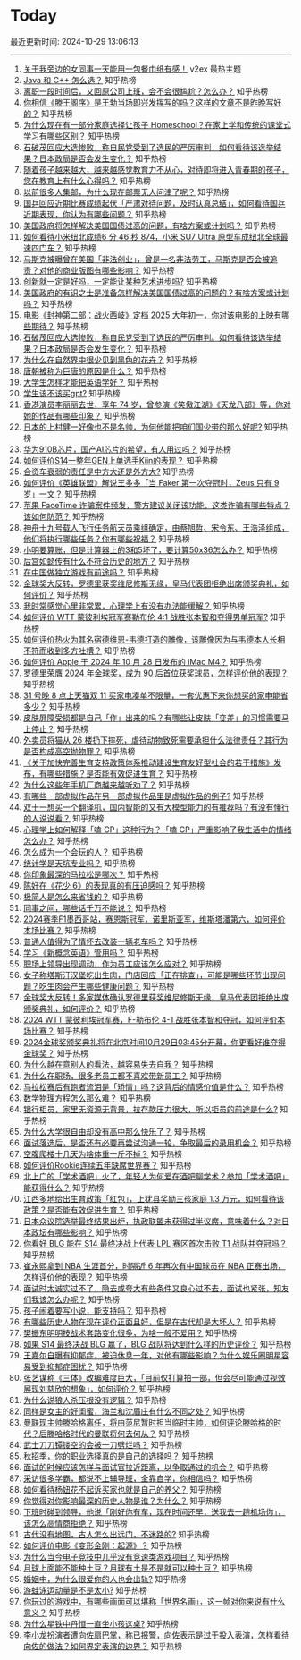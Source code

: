 # Today

最近更新时间: 2024-10-29 13:06:13

--- 
1. [关于我旁边的女同事一天能用一包餐巾纸有感！](https://www.v2ex.com/t/1084471) v2ex 最热主题
2. [Java 和 C++ 怎么选？](https://www.zhihu.com/question/1579227379) 知乎热榜
3. [离职一段时间后，又回原公司上班，会不会很尴尬？怎么办？](https://www.zhihu.com/question/761196062) 知乎热榜
4. [你相信《滕王阁序》是王勃当场即兴发挥写的吗？这样的文章不是昨晚写好的？](https://www.zhihu.com/question/632448264) 知乎热榜
5. [为什么现在有一部分家庭选择让孩子 Homeschool？在家上学和传统的课堂式学习有哪些区别？](https://www.zhihu.com/question/19851374) 知乎热榜
6. [石破茂回应大选惨败，称自民党受到了选民的严厉审判，如何看待该选举结果？日本政局是否会发生变化？](https://www.zhihu.com/question/2313789053) 知乎热榜
7. [随着孩子越来越大，越来越感觉教育力不从心，对待即将进入青春期的孩子，您在教育上有什么心得吗？](https://www.zhihu.com/question/1576089549) 知乎热榜
8. [以前很多人集邮，为什么现在邮票无人问津了呢？](https://www.zhihu.com/question/666724959) 知乎热榜
9. [国乒回应近期比赛成绩起伏「严肃对待问题，及时认真总结」，如何看待国乒近期表现，你认为有哪些问题？](https://www.zhihu.com/question/2435102693) 知乎热榜
10. [美国政府将怎样解决美国国债过高的问题，有啥方案或计划吗？](https://www.zhihu.com/question/2257469098) 知乎热榜
11. [如何看待小米纽北成绩6 分 46 秒 874，小米 SU7 Ultra 原型车成纽北全球最速四门车？](https://www.zhihu.com/question/2437510356) 知乎热榜
12. [马斯克被曝曾在美国「非法创业」，曾是一名非法劳工，马斯克是否会被追责？对他的商业版图有哪些影响？](https://www.zhihu.com/question/2314650273) 知乎热榜
13. [创新就一定是好吗，一定能让某种艺术进步吗?](https://www.zhihu.com/question/1854229820) 知乎热榜
14. [美国政府的有识之士是准备怎样解决美国国债过高的问题的？有啥方案或计划吗？](https://www.zhihu.com/question/2257469098) 知乎热榜
15. [电影《封神第二部：战火西岐》定档 2025 大年初一，你对该电影的上映有哪些期待？](https://www.zhihu.com/question/2427851833) 知乎热榜
16. [石破茂回应大选惨败，称自民党受到了选民的严厉审判。如何看待该选举结果？日本政局是否会发生变化？](https://www.zhihu.com/question/2313789053) 知乎热榜
17. [为什么在自然界中很少见到黑色的花卉？](https://www.zhihu.com/question/2001857466) 知乎热榜
18. [唐朝被称为巨唐的原因是什么？](https://www.zhihu.com/question/635245741) 知乎热榜
19. [大学生怎样才能把英语学好？](https://www.zhihu.com/question/2266563342) 知乎热榜
20. [学生该不该买gpt?](https://www.zhihu.com/question/663710299) 知乎热榜
21. [香港演员李丽丽去世，享年 74 岁，曾参演《笑傲江湖》《天龙八部》等，你对她的作品有哪些印象？](https://www.zhihu.com/question/2344427416) 知乎热榜
22. [日本的上村健一好像也不是名帅，为何他能把咱们国少带的那么好呢?](https://www.zhihu.com/question/2271913187) 知乎热榜
23. [华为910B芯片，国产AI芯片的希望，有人用过吗？](https://www.zhihu.com/question/630777644) 知乎热榜
24. [如何评价S14一整年GEN上单选手Kiin的表现？](https://www.zhihu.com/question/2322922155) 知乎热榜
25. [合资车衰弱的责任是中方大还是外方大?](https://www.zhihu.com/question/1447493780) 知乎热榜
26. [如何评价《英雄联盟》解说王多多「当 Faker 第一次夺冠时，Zeus 只有 9 岁」一文？](https://www.zhihu.com/question/2343529947) 知乎热榜
27. [苹果 FaceTime 诈骗案件频发，警方建议关闭该功能，这类诈骗有哪些特点？该如何防范？](https://www.zhihu.com/question/2389708991) 知乎热榜
28. [神舟十九号载人飞行任务航天员乘组确定，由蔡旭哲、宋令东、王浩泽组成，他们将执行哪些任务？你有哪些祝福？](https://www.zhihu.com/question/2423542307) 知乎热榜
29. [小明要算账，但是计算器上的3和5坏了，要计算50x36怎么办？](https://www.zhihu.com/question/1494578413) 知乎热榜
30. [后宫如懿传有什么不符合历史的地方？](https://www.zhihu.com/question/56677891) 知乎热榜
31. [在中国做独立游戏有前途吗？](https://www.zhihu.com/question/322445095) 知乎热榜
32. [金球奖大反转，罗德里获奖维尼修斯无缘，皇马代表团拒绝出席颁奖典礼，如何评价？](https://www.zhihu.com/question/2387166782) 知乎热榜
33. [我时常感觉心里非常累，心理学上有没有办法能缓解？](https://www.zhihu.com/question/1198358717) 知乎热榜
34. [如何评价 WTT 蒙彼利埃冠军赛勒布伦 4:1 战胜张本智和夺得男单冠军?](https://www.zhihu.com/question/2284604950) 知乎热榜
35. [如何评价热火为其名宿德维恩-韦德打造的雕像，该雕像因为与韦德本人长相不符而收到多方吐槽？](https://www.zhihu.com/question/2319670538) 知乎热榜
36. [如何评价 Apple 于 2024 年 10 月 28 日发布的 iMac M4？](https://www.zhihu.com/question/2391537017) 知乎热榜
37. [罗德里荣膺 2024 年金球奖，成为 90 后首位获奖球员，怎样评价他的表现？](https://www.zhihu.com/question/2406949678) 知乎热榜
38. [31 号晚 8 点上天猫双 11 买家电凑单不限量，一套优惠下来你想买的家电能省多少？](https://www.zhihu.com/question/2269155409) 知乎热榜
39. [皮肤屏障受损都是自己「作」出来的吗？有哪些让皮肤「变差」的习惯需要马上停止？](https://www.zhihu.com/question/884005617) 知乎热榜
40. [外卖员将猫从 26 楼扔下摔死，虐待动物致死需要承担什么法律责任？其行为是否构成高空抛物罪？](https://www.zhihu.com/question/2327291117) 知乎热榜
41. [《关于加快完善生育支持政策体系推动建设生育友好型社会的若干措施》发布，有哪些措施？是否能有效促进生育？](https://www.zhihu.com/question/2364199676) 知乎热榜
42. [为什么这些年手机厂商越来越听劝了？](https://www.zhihu.com/question/1911117064) 知乎热榜
43. [有哪些一部虚拟作品在另一部虚拟作品里是虚拟作品的例子?](https://www.zhihu.com/question/1959257570) 知乎热榜
44. [双十一想买一个翻译机，国内智能的又有大模型能力的有推荐吗？有没有懂行的人说说看？](https://www.zhihu.com/question/2037674951) 知乎热榜
45. [心理学上如何解释「嗑 CP」这种行为？「嗑 CP」严重影响了我生活中的情绪怎么办？](https://www.zhihu.com/question/1796013072) 知乎热榜
46. [怎么成为一个会玩的人？](https://www.zhihu.com/question/20914932) 知乎热榜
47. [统计学是天坑专业吗？](https://www.zhihu.com/question/511114673) 知乎热榜
48. [你印象最深的马拉松是哪次？](https://www.zhihu.com/question/1052285838) 知乎热榜
49. [陈好在《花少 6》的表现真的有压迫感吗？](https://www.zhihu.com/question/666280461) 知乎热榜
50. [极简人是怎么来省钱的？](https://www.zhihu.com/question/437238641) 知乎热榜
51. [同事之间，哪些话千万不能说？](https://www.zhihu.com/question/472183594) 知乎热榜
52. [2024赛季F1墨西哥站，赛恩斯冠军，诺里斯亚军，维斯塔潘第六，如何评价本场比赛？](https://www.zhihu.com/question/2308093307) 知乎热榜
53. [普通人值得为了情怀去改装一辆老车吗？](https://www.zhihu.com/question/2123834730) 知乎热榜
54. [学习《新概念英语》管用吗？](https://www.zhihu.com/question/321632002) 知乎热榜
55. [职场上领导出现调动，作为员工应该怎么应对？](https://www.zhihu.com/question/1108425427) 知乎热榜
56. [女子称塔斯汀汉堡吃出生肉，门店回应「正在排查」，可能是哪些环节出现问题？吃生肉会产生哪些健康问题？](https://www.zhihu.com/question/2308615253) 知乎热榜
57. [金球奖大反转！多家媒体确认罗德里获奖维尼修斯无缘，皇马代表团拒绝出席颁奖典礼，如何评价？](https://www.zhihu.com/question/2387166782) 知乎热榜
58. [2024 WTT 蒙彼利埃冠军赛，F-勒布伦 4-1 战胜张本智和夺冠，如何评价本场比赛？](https://www.zhihu.com/question/2273032607) 知乎热榜
59. [2024金球奖颁奖典礼将在北京时间10月29日03:45分开幕，你更看好谁夺得金球奖？](https://www.zhihu.com/question/2313894472) 知乎热榜
60. [为什么越在意别人的看法，越容易失去自我？](https://www.zhihu.com/question/667929021) 知乎热榜
61. [为什么在职场，很多老员工都不喜欢带新员工？](https://www.zhihu.com/question/1763435966) 知乎热榜
62. [马拉松赛后有跑者流泪是「矫情」吗？这背后的情感价值是什么？](https://www.zhihu.com/question/891927144) 知乎热榜
63. [数学物理方程怎么那么难？](https://www.zhihu.com/question/312751640) 知乎热榜
64. [银行柜员，家里无资源无背景，拉存款压力很大，所以柜员的前途是什么?](https://www.zhihu.com/question/660299116) 知乎热榜
65. [为什么大学很自由却没有高中那么快乐了？](https://www.zhihu.com/question/627742880) 知乎热榜
66. [面试落选后，是否还有必要再尝试沟通一轮，争取最后的录用机会？](https://www.zhihu.com/question/668860972) 知乎热榜
67. [空腹爬楼十几天为啥体重一斤不掉？](https://www.zhihu.com/question/1777180157) 知乎热榜
68. [如何评价Rookie连续五年缺席世界赛？](https://www.zhihu.com/question/666109057) 知乎热榜
69. [北上广的「学术酒吧」火了，年轻人为何爱在酒吧聊学术？参加「学术酒吧」能获得什么？](https://www.zhihu.com/question/666541481) 知乎热榜
70. [江西多地给出生育政策「红包」，上犹县奖励三孩家庭 1.3 万元，如何看待该政策？是否能有效促进生育？](https://www.zhihu.com/question/2313150619) 知乎热榜
71. [日本众议院选举最终结果出炉，执政联盟未获得过半议席，意味着什么？对日本政坛有哪些影响？](https://www.zhihu.com/question/2308077804) 知乎热榜
72. [你看好 BLG 能在 S14 最终决战上代表 LPL 赛区首次击败 T1 战队并夺冠吗？](https://www.zhihu.com/question/2283701094) 知乎热榜
73. [崔永熙拿到 NBA 生涯首分，时隔近 6 年再次有中国球员在 NBA 正赛出场，怎样评价他的表现？](https://www.zhihu.com/question/2311047736) 知乎热榜
74. [面试时太诚实过不了，隐去或夸大有些条件又良心过不去，面试也紧张，知友们我该怎么办呢？](https://www.zhihu.com/question/2093402321) 知乎热榜
75. [孩子闹着要写小说，能支持吗？](https://www.zhihu.com/question/2184588481) 知乎热榜
76. [有哪些历史人物在现在评价正面且好，但是在古代却是大坏人？](https://www.zhihu.com/question/1913269832) 知乎热榜
77. [樊振东明明技战术套路变化很多，为啥一般不爱用？](https://www.zhihu.com/question/597184679) 知乎热榜
78. [如果 S14 最终决战 BLG 赢了，BLG 战队将达到什么样的历史评价？](https://www.zhihu.com/question/2283514557) 知乎热榜
79. [王嘉尔自曝有抑郁症，被迫休息一年，对他有哪些影响？为什么娱乐圈明星容易受到抑郁症困扰？](https://www.zhihu.com/question/1900118047) 知乎热榜
80. [张艺谋称《三体》改编难度巨大，「目前仅打算拍一部，但会尽可能通过视效展现刘慈欣的想象」，如何评价？](https://www.zhihu.com/question/1634910547) 知乎热榜
81. [为什么说狼人杀压根没有逻辑？](https://www.zhihu.com/question/657157009) 知乎热榜
82. [同样是女主的好闺蜜，海兰和沈眉庄有什么不同之处？](https://www.zhihu.com/question/853321546) 知乎热榜
83. [曼联现主帅滕哈格离任，将由范尼暂时担当临时主帅，如何评论滕哈格的时代？后滕哈格时代的曼联将何去何从？](https://www.zhihu.com/question/2376696049) 知乎热榜
84. [武士刀刀镡镂空的会被一刀劈烂吗？](https://www.zhihu.com/question/660452162) 知乎热榜
85. [秋招季，你的职业选择真的是自己的选择吗？](https://www.zhihu.com/question/2173752189) 知乎热榜
86. [面试的时候应该怎样与面试官拉近距离，以争取通过的机会？](https://www.zhihu.com/question/668857137) 知乎热榜
87. [采访很多学霸，都说不上辅导班，全靠自学，你相信吗？](https://www.zhihu.com/question/652958729) 知乎热榜
88. [如何看待杨妞花不起诉买家也就是自己的养父？](https://www.zhihu.com/question/828674555) 知乎热榜
89. [你觉得对你影响最深的历史人物是谁？为什么？](https://www.zhihu.com/question/1193001361) 知乎热榜
90. [下班时碰到领导，他说「刚好你有车，现在时间还早，送我去一趟机场你」，该怎么高情商拒绝？](https://www.zhihu.com/question/1958734307) 知乎热榜
91. [古代没有地图，古人怎么出远门，不迷路的?](https://www.zhihu.com/question/664740545) 知乎热榜
92. [如何评价电影《变形金刚：起源》？](https://www.zhihu.com/question/667339584) 知乎热榜
93. [为什么当今电子竞技中几乎没有竞速类游戏项目？](https://www.zhihu.com/question/271021493) 知乎热榜
94. [月球上面能不能种土豆？月球有土是不是就可以种土豆？](https://www.zhihu.com/question/1624673540) 知乎热榜
95. [婚姻中，为什么很爱你的人也会出轨?](https://www.zhihu.com/question/1065003606) 知乎热榜
96. [游蛙泳运动量是不是太小?](https://www.zhihu.com/question/459259739) 知乎热榜
97. [你玩过的游戏中，有哪些画面可以堪称「世界名画」，这一帧对你来说有什么意义？](https://www.zhihu.com/question/2346441723) 知乎热榜
98. [为什么星铁中丹恒一直坐小孩这桌?](https://www.zhihu.com/question/2231044120) 知乎热榜
99. [李小龙扮演者遭向佐扇巴掌，称已报警，向佐表示是过于投入表演，怎样看待向佐的做法？如何界定表演的边界？](https://www.zhihu.com/question/2338550047) 知乎热榜

